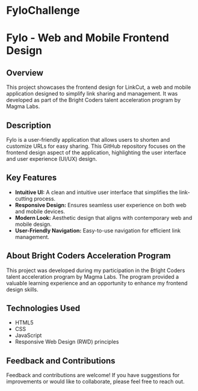 # FyloChallenge

# Fylo - Web and Mobile Frontend Design

## Overview
This project showcases the frontend design for LinkCut, a web and mobile application designed to simplify link sharing and management. It was developed as part of the Bright Coders talent acceleration program by Magma Labs.

## Description
Fylo is a user-friendly application that allows users to shorten and customize URLs for easy sharing. This GitHub repository focuses on the frontend design aspect of the application, highlighting the user interface and user experience (UI/UX) design.

## Key Features
- **Intuitive UI:** A clean and intuitive user interface that simplifies the link-cutting process.
- **Responsive Design:** Ensures seamless user experience on both web and mobile devices.
- **Modern Look:** Aesthetic design that aligns with contemporary web and mobile design.
- **User-Friendly Navigation:** Easy-to-use navigation for efficient link management.

## About Bright Coders Acceleration Program
This project was developed during my participation in the Bright Coders talent acceleration program by Magma Labs. The program provided a valuable learning experience and an opportunity to enhance my frontend design skills.

## Technologies Used
- HTML5
- CSS
- JavaScript
- Responsive Web Design (RWD) principles

## Feedback and Contributions
Feedback and contributions are welcome! If you have suggestions for improvements or would like to collaborate, please feel free to reach out.


